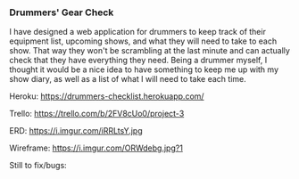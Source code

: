 ### Drummers' Gear Check

I have designed a web application for drummers to keep track of their equipment list, upcoming shows, and what they will need to take to each show. That way they won't be scrambling at the last minute and can actually check that they have everything they need. Being a drummer myself, I thought it would be a nice idea to have something to keep me up with my show diary, as well as a list of what I will need to take each time.

Heroku: https://drummers-checklist.herokuapp.com/

Trello: https://trello.com/b/2FV8cUo0/project-3

ERD: https://i.imgur.com/iRRLtsY.jpg

Wireframe: https://i.imgur.com/ORWdebg.jpg?1

Still to fix/bugs: 


